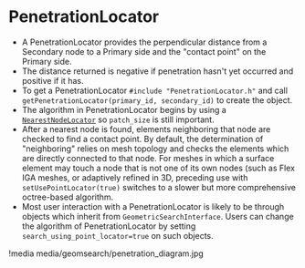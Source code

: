 # PenetrationLocator

- A PenetrationLocator provides the perpendicular distance from a Secondary node to a Primary side and the "contact point" on the Primary side.
- The distance returned is negative if penetration hasn't yet occurred and positive if it has.
- To get a PenetrationLocator `#include "PenetrationLocator.h"` and call `getPenetrationLocator(primary_id, secondary_id)` to create the object.
- The algorithm in PenetrationLocator begins by using a [`NearestNodeLocator`](/NearestNodeLocator.md) so `patch_size` is still important.
- After a nearest node is found, elements neighboring that node are checked to find a contact point.  By default, the determination of "neighboring" relies on mesh topology and checks the elements which are directly connected to that node.  For meshes in which a surface element may touch a node that is not one of its own nodes (such as Flex IGA meshes, or adaptively refined in 3D, preceding use with `setUsePointLocator(true)` switches to a slower but more comprehensive octree-based algorithm.
- Most user interaction with a PenetrationLocator is likely to be through objects which inherit from `GeometricSearchInterface`.  Users can change the algorithm of PenetrationLocator by setting `search_using_point_locator=true` on such objects.

!media media/geomsearch/penetration_diagram.jpg
